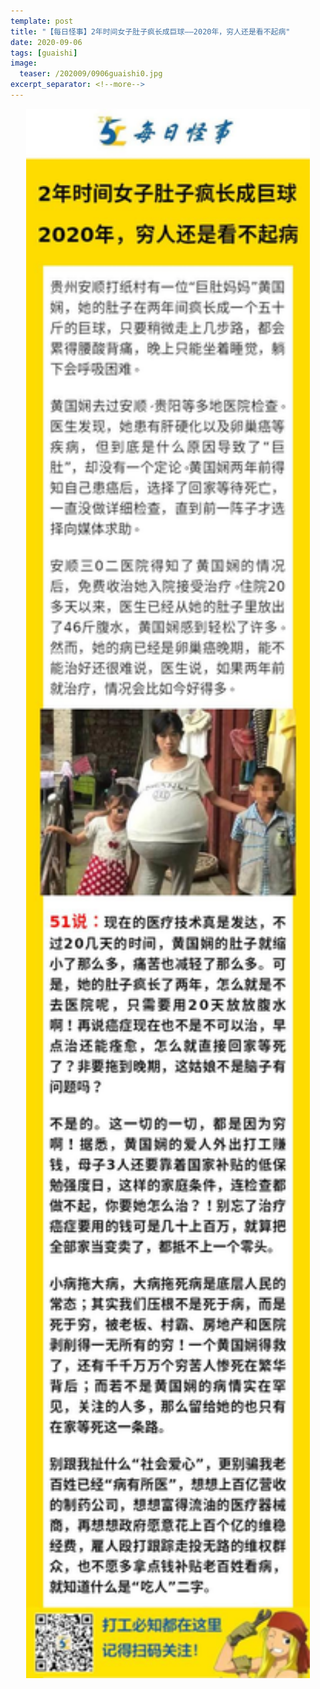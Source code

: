 ```yaml
---
template: post
title: "【每日怪事】2年时间女子肚子疯长成巨球——2020年，穷人还是看不起病"
date: 2020-09-06
tags: [guaishi]
image:
  teaser: /202009/0906guaishi0.jpg
excerpt_separator: <!--more-->
---
```


<div style="text-align:center;color:grey"><img src="/images/202009/0906guaishi.jpg" width="90%"></div><br>

